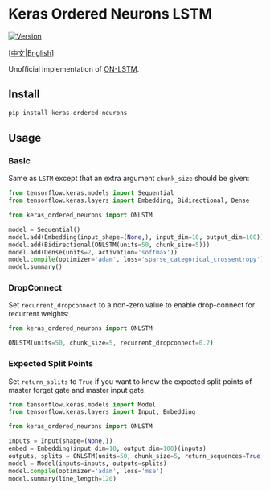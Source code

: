# Keras Ordered Neurons LSTM

[![Version](https://img.shields.io/pypi/v/keras-ordered-neurons.svg)](https://pypi.org/project/keras-ordered-neurons/)

\[[中文](https://github.com/CyberZHG/keras-ordered-neurons/blob/master/README.zh-CN.md)|[English](https://github.com/CyberZHG/keras-ordered-neurons/blob/master/README.md)\]

Unofficial implementation of [ON-LSTM](https://openreview.net/pdf?id=B1l6qiR5F7).

## Install

```bash
pip install keras-ordered-neurons
```

## Usage

### Basic

Same as `LSTM` except that an extra argument `chunk_size` should be given:

```python
from tensorflow.keras.models import Sequential
from tensorflow.keras.layers import Embedding, Bidirectional, Dense

from keras_ordered_neurons import ONLSTM

model = Sequential()
model.add(Embedding(input_shape=(None,), input_dim=10, output_dim=100))
model.add(Bidirectional(ONLSTM(units=50, chunk_size=5)))
model.add(Dense(units=2, activation='softmax'))
model.compile(optimizer='adam', loss='sparse_categorical_crossentropy')
model.summary()
```

### DropConnect

Set `recurrent_dropconnect` to a non-zero value to enable drop-connect for recurrent weights:

```python
from keras_ordered_neurons import ONLSTM

ONLSTM(units=50, chunk_size=5, recurrent_dropconnect=0.2)
```

### Expected Split Points

Set `return_splits` to `True` if you want to know the expected split points of master forget gate and master input gate.

```python
from tensorflow.keras.models import Model
from tensorflow.keras.layers import Input, Embedding

from keras_ordered_neurons import ONLSTM

inputs = Input(shape=(None,))
embed = Embedding(input_dim=10, output_dim=100)(inputs)
outputs, splits = ONLSTM(units=50, chunk_size=5, return_sequences=True, return_splits=True)(embed)
model = Model(inputs=inputs, outputs=splits)
model.compile(optimizer='adam', loss='mse')
model.summary(line_length=120)
```

